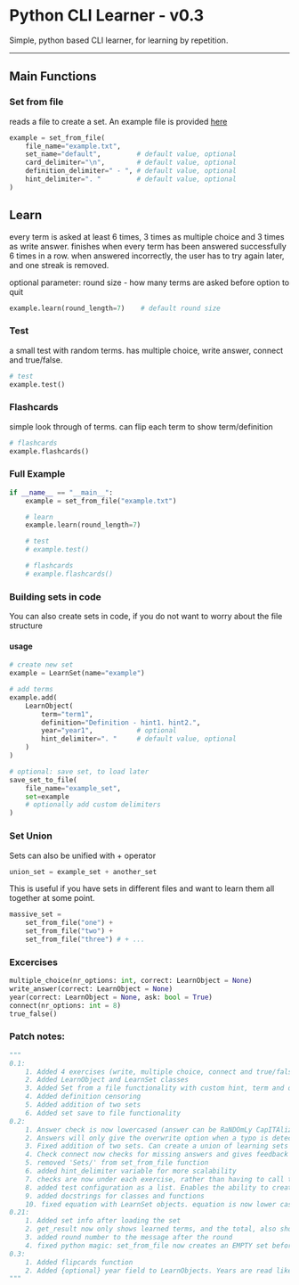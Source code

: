 # Python CLI Learner - v0.3
Simple, python based CLI learner, for learning by repetition.

---
## Main Functions

### Set from file
reads a file to create a set. An example file is provided [here](./example.txt)
```python
example = set_from_file(
    file_name="example.txt",
    set_name="default",         # default value, optional
    card_delimiter="\n",        # default value, optional
    definition_delimiter=" - ", # default value, optional
    hint_delimiter=". "         # default value, optional
)
```
## Learn
every term is asked at least 6 times, 3 times as multiple choice and 3 times as write answer. finishes when every term has been answered successfully 6 times in a row.
when answered incorrectly, the user has to try again later, and one streak is removed.

optional parameter: round size - how many terms are asked before option to quit

```python
example.learn(round_length=7)    # default round size
```

### Test
a small test with random terms. has multiple choice, write answer, connect and true/false.

```python
# test
example.test()
```

### Flashcards
simple look through of terms. can flip each term to show term/definition

```python
# flashcards
example.flashcards()
```

### Full Example
```python
if __name__ == "__main__":
    example = set_from_file("example.txt")

    # learn
    example.learn(round_length=7)

    # test
    # example.test()

    # flashcards
    # example.flashcards()
```

### Building sets in code
You can also create sets in code, if you do not want to worry about the file structure

#### usage
```python
# create new set
example = LearnSet(name="example")

# add terms
example.add(
    LearnObject(
        term="term1", 
        definition="Definition - hint1. hint2.", 
        year="year1",           # optional
        hint_delimiter=". "     # default value, optional
    )
)

# optional: save set, to load later
save_set_to_file(
    file_name="example_set",
    set=example
    # optionally add custom delimiters
)
```

### Set Union
Sets can also be unified with + operator
```python
union_set = example_set + another_set
```
This is useful if you have sets in different files and want to learn them all together at some point.
```python
massive_set = 
    set_from_file("one") + 
    set_from_file("two") + 
    set_from_file("three") # + ...
```

### Excercises
```python
multiple_choice(nr_options: int, correct: LearnObject = None)
write_answer(correct: LearnObject = None)
year(correct: LearnObject = None, ask: bool = True)
connect(nr_options: int = 8)
true_false()
```

### Patch notes:
```python
"""
0.1:
    1. Added 4 exercises (write, multiple choice, connect and true/false) and 2 joint exercises (learn and test).
    2. Added LearnObject and LearnSet classes
    3. Added Set from a file functionality with custom hint, term and definition splitters
    4. Added definition censoring
    5. Added addition of two sets
    6. Added set save to file functionality
0.2:
    1. Answer check is now lowercased (answer can be RaNDOmLy CapITAlizED, and should still give correct as long as letters are correct)
    2. Answers will only give the overwrite option when a typo is detected, typo threshold can be modified with set.min_ratio variable
    3. Fixed addition of two sets. Can create a union of learning sets by adding them together (+)
    4. Check connect now checks for missing answers and gives feedback
    5. removed 'Sets/' from set_from_file function
    6. added hint_delimiter variable for more scalability
    7. checks are now under each exercise, rather than having to call them out on their own. This means exercises can now be called one-by-one using the set.exercise_name() method
    8. added test configuration as a list. Enables the ability to create your own tests.
    9. added docstrings for classes and functions
    10. fixed equation with LearnSet objects. equation is now lower cased
0.21:
    1. Added set info after loading the set
    2. get_result now only shows learned terms, and the total, also shows after each round
    3. added round number to the message after the round
    4. fixed python magic: set_from_file now creates an EMPTY set beforehand
0.3:
    1. Added flipcards function
    2. Added {optional} year field to LearnObjects. Years are read like a definition - split the same. To mark a year in file use format: term {splitter} year {splitter} definition
"""
```